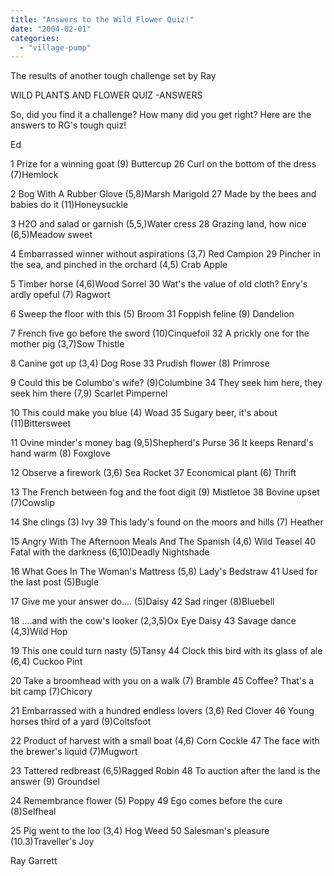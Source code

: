 ```yaml
---
title: "Answers to the Wild Flower Quiz!"
date: "2004-02-01"
categories: 
  - "village-pump"
---
```


The results of another tough challenge set by Ray

WILD PLANTS AND FLOWER QUIZ -ANSWERS

So, did you find it a challenge? How many did you get right? Here are the answers to RG's tough quiz!

Ed

1 Prize for a winning goat (9) Buttercup 26 Curl on the bottom of the dress (7)Hemlock

2 Bog With A Rubber Glove (5,8)Marsh Marigold 27 Made by the bees and babies do it (11)Honeysuckle

3 H2O and salad or garnish (5,5,)Water cress 28 Grazing land, how nice (6,5)Meadow sweet

4 Embarrassed winner without aspirations (3,7) Red Campion 29 Pincher in the sea, and pinched in the orchard (4,5) Crab Apple

5 Timber horse (4,6)Wood Sorrel 30 Wat's the value of old cloth? Enry's ardly opeful (7) Ragwort

6 Sweep the floor with this (5) Broom 31 Foppish feline (9) Dandelion

7 French five go before the sword (10)Cinquefoil 32 A prickly one for the mother pig (3,7)Sow Thistle

8 Canine got up (3,4) Dog Rose 33 Prudish flower (8) Primrose

9 Could this be Columbo's wife? (9)Columbine 34 They seek him here, they seek him there (7,9) Scarlet Pimpernel

10 This could make you blue (4) Woad 35 Sugary beer, it's about (11)Bittersweet

11 Ovine minder's money bag (9,5)Shepherd's Purse 36 It keeps Renard's hand warm (8) Foxglove

12 Observe a firework (3,6) Sea Rocket 37 Economical plant (6) Thrift

13 The French between fog and the foot digit (9) Mistletoe 38 Bovine upset (7)Cowslip

14 She clings (3) Ivy 39 This lady's found on the moors and hills (7) Heather

15 Angry With The Afternoon Meals And The Spanish (4,6) Wild Teasel 40 Fatal with the darkness (6,10)Deadly Nightshade

16 What Goes In The Woman's Mattress (5,8) Lady's Bedstraw 41 Used for the last post (5)Bugle

17 Give me your answer do.... (5)Daisy 42 Sad ringer (8)Bluebell

18 ....and with the cow's looker (2,3,5)Ox Eye Daisy 43 Savage dance (4,3)Wild Hop

19 This one could turn nasty (5)Tansy 44 Clock this bird with its glass of ale (6,4) Cuckoo Pint

20 Take a broomhead with you on a walk (7) Bramble 45 Coffee? That's a bit camp (7)Chicory

21 Embarrassed with a hundred endless lovers (3,6) Red Clover 46 Young horses third of a yard (9)Coltsfoot

22 Product of harvest with a small boat (4,6) Corn Cockle 47 The face with the brewer's liquid (7)Mugwort

23 Tattered redbreast (6,5)Ragged Robin 48 To auction after the land is the answer (9) Groundsel

24 Remembrance flower (5) Poppy 49 Ego comes before the cure (8)Selfheal

25 Pig went to the loo (3,4) Hog Weed 50 Salesman's pleasure (10.3)Traveller's Joy

Ray Garrett
